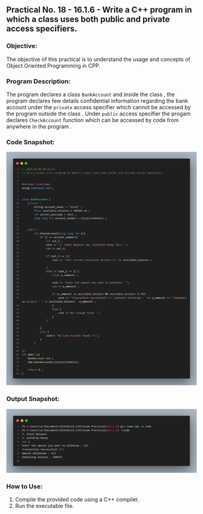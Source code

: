 ## Practical No. 18 - 16.1.6 - Write a C++ program in which a class uses both public and private access specifiers.

### Objective:
The objective of this practical is to understand the usage and concepts of Object Oriented Programming in CPP.

### Program Description:
The program declares a class `BankAccount` and inside the class , the program declares few details confidential information regarding the bank account under the `private` access specifier  which cannot be accessed by the program outside the class . Under `public` access specifier the progam declares `CheckAccount` function which can be accessed by code from anywhere in the program .

### Code Snapshot:
![Code Snapshot](code-snap.png)

### Output Snapshot:
![Output Snapshot](output-snap.png)

### How to Use:
1. Compile the provided code using a C++ compiler.
2. Run the executable file.
